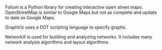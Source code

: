
Folium is a Python library for creating interactive  open street maps. OpenStreetMap is similar to Google Maps but not as complete and update to date as Google Maps.

GraphViz uses a DOT scripting language to specify graphs.

NetworkX is used for building and analyzing networks. It includes many network analysis algorithms and layout algorithms. 
